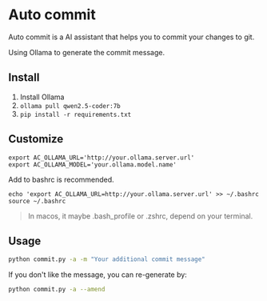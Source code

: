 # Auto commit

Auto commit is a AI assistant that helps you to commit your changes to git.

Using Ollama to generate the commit message.

## Install

1. Install Ollama
2. `ollama pull qwen2.5-coder:7b`
3. `pip install -r requirements.txt`

## Customize

```
export AC_OLLAMA_URL='http://your.ollama.server.url'
export AC_OLLAMA_MODEL='your.ollama.model.name'
```

Add to bashrc is recommended.

```
echo 'export AC_OLLAMA_URL=http://your.ollama.server.url' >> ~/.bashrc
source ~/.bashrc
```

> In macos, it maybe .bash_profile or .zshrc, depend on your terminal.
 
## Usage

```bash
python commit.py -a -m "Your additional commit message"
```

If you don't like the message, you can re-generate by:

```bash
python commit.py -a --amend
```